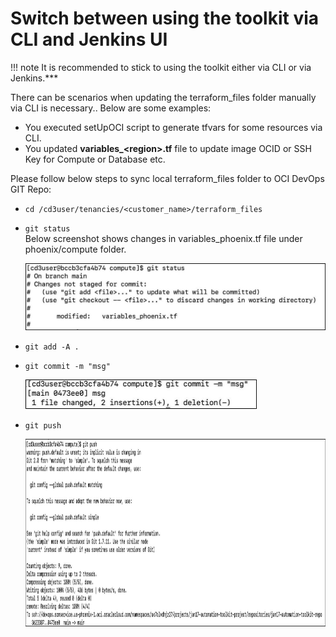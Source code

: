 # Switch between using the toolkit via CLI and Jenkins UI

!!! note
    It is recommended to stick to using the toolkit either via CLI or via Jenkins.***

There can be scenarios when updating the terraform_files folder manually via CLI is necessary.. Below are some examples:

- You executed setUpOCI script to generate tfvars for some resources via CLI.
- You updated **variables_<region\>.tf** file to update image OCID or SSH Key for Compute or Database etc.

Please follow below steps to sync local terraform_files folder to OCI DevOps GIT Repo:

- ```cd /cd3user/tenancies/<customer_name>/terraform_files```

- ```git status```
  <br>Below screenshot shows changes in variables_phoenix.tf file under phoenix/compute folder.
  
    <img width="556" alt="Screenshot 2024-01-17 at 9 12 39 PM" src="../images/gitstatus.png">

- ```git add -A .```

- ```git commit -m "msg"```
  
    <img width="370" alt="Screenshot 2024-01-17 at 9 13 35 PM" src="../images/gitcommit.png">

- ```git push```
  
    <img width="1500" height="300" alt="Screenshot 2024-01-17 at 9 14 24 PM" src="../images/gitpush.png">

